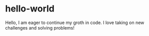 # hello-world
Hello, I am eager to continue my groth in code.
I love taking on new challenges and solving problems!
